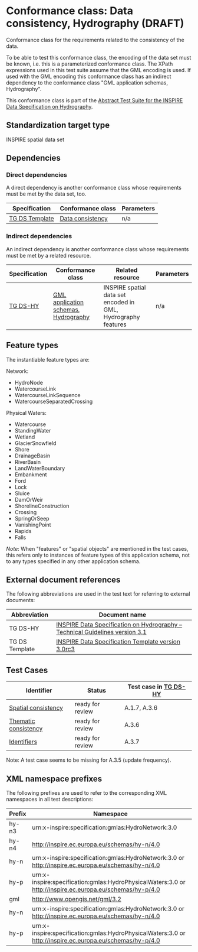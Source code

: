 # Conformance class: Data consistency, Hydrography (DRAFT)

Conformance class for the requirements related to the consistency of the data.

To be able to test this conformance class, the encoding of the data set must be known, i.e. this is a parameterized conformance class. The XPath expressions used in this test suite assume that the GML encoding is used. If used with the GML encoding this conformance class has an indirect dependency to the conformance class "GML application schemas, Hydrography".

This conformance class is part of the [Abstract Test Suite for the INSPIRE Data Specification on Hydrography](http://inspire.ec.europa.eu/id/ats/data-hy/3.1).

## Standardization target type

INSPIRE spatial data set

## Dependencies

### Direct dependencies

A direct dependency is another conformance class whose requirements must be met by the data set, too.

| Specification | Conformance class | Parameters | 
| ------------- | ----------------- | ---------- |
| [TG DS Template](http://inspire.ec.europa.eu/id/ats/data-hy/3.1/hy-dc/README#ref_TG_DS_tmpl) | [Data consistency](http://inspire.ec.europa.eu/id/ats/data/3.0rc3/data-consistency) | n/a |

### Indirect dependencies

An indirect dependency is another conformance class whose requirements must be met by a related resource.

| Specification | Conformance class | Related resource | Parameters |
| ------------- | ----------------- | ---------------- | ---------- |
| [TG DS-HY](http://inspire.ec.europa.eu/id/ats/data-hy/3.1/hy-n-as/README#ref_TG_DS_HY) | [GML application schemas, Hydrography](http://inspire.ec.europa.eu/id/ats/data-hy/3.1/hy-gml) | INSPIRE spatial data set encoded in GML, Hydrography features | n/a |
 
## Feature types <a name="feature-types"></a>

The instantiable feature types are:

Network:

* HydroNode
* WatercourseLink
* WatercourseLinkSequence
* WatercourseSeparatedCrossing

Physical Waters:

* Watercourse
* StandingWater
* Wetland
* GlacierSnowfield
* Shore
* DrainageBasin
* RiverBasin
* LandWaterBoundary
* Embankment
* Ford
* Lock
* Sluice
* DamOrWeir
* ShorelineConstruction
* Crossing
* SpringOrSeep
* VanishingPoint
* Rapids
* Falls

*Note*: When "features" or "spatial objects" are mentioned in the test cases, this refers only to instances of feature types of this application schema, not to any types specified in any other application schema.

## External document references

The following abbreviations are used in the test text for referring to external documents:

Abbreviation                     | Document name
-------------------------------- | --------------------------------------------------
TG DS-HY <a name="ref_TG_DS_HY"></a>   | [INSPIRE Data Specification on Hydrography – Technical Guidelines version 3.1](http://inspire.ec.europa.eu/documents/Data_Specifications/INSPIRE_DataSpecification_HY_v3.1.pdf)
TG DS Template <a name="ref_TG_DS_tmpl"></a>   | [INSPIRE Data Specification Template version 3.0rc3](http://inspire.jrc.ec.europa.eu/documents/Data_Specifications/INSPIRE_DataSpecification_Template_v3.0rc3.pdf)

## Test Cases

| Identifier                                                        | Status   | Test case in [TG DS-HY](#ref_TG_DS_HY)  |
| ----------------------------------------------------------------- | -------- | ------------ |
| [Spatial consistency](http://inspire.ec.europa.eu/id/ats/data-hy/3.1/hy-dc/spatial)  | ready for review  | A.1.7, A.3.6  |
| [Thematic consistency](http://inspire.ec.europa.eu/id/ats/data-hy/3.1/hy-dc/thematic)  | ready for review  | A.3.6  |
| [Identifiers](http://inspire.ec.europa.eu/id/ats/data-hy/3.1/hy-dc/identifiers)  | ready for review  | A.3.7  |

Note: A test case seems to be missing for A.3.5 (update frequency).

## XML namespace prefixes <a name="namespaces"></a>

The following prefixes are used to refer to the corresponding XML namespaces in all test descriptions:

Prefix         | Namespace
-------------- | -------------------------------------------------
hy-n3          | urn:x-inspire:specification:gmlas:HydroNetwork:3.0 
hy-n4          | http://inspire.ec.europa.eu/schemas/hy-n/4.0
hy-n           | urn:x-inspire:specification:gmlas:HydroNetwork:3.0 or http://inspire.ec.europa.eu/schemas/hy-n/4.0
hy-p           | urn:x-inspire:specification:gmlas:HydroPhysicalWaters:3.0 or http://inspire.ec.europa.eu/schemas/hy-p/4.0
gml            | http://www.opengis.net/gml/3.2
hy-n           | urn:x-inspire:specification:gmlas:HydroNetwork:3.0 or http://inspire.ec.europa.eu/schemas/hy-n/4.0
hy-p           | urn:x-inspire:specification:gmlas:HydroPhysicalWaters:3.0 or http://inspire.ec.europa.eu/schemas/hy-p/4.0
